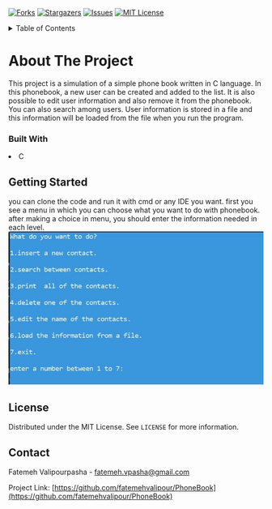 [![Forks][forks-shield]][forks-url]
[![Stargazers][stars-shield]][stars-url]
[![Issues][issues-shield]][issues-url]
[![MIT License][license-shield]][license-url]


<details>
  <summary>Table of Contents</summary>
  <ol>
    <li>
      <a href="#about-the-project">About The Project</a>
      <ul>
        <li><a href="#built-with">Built With</a></li>
      </ul>
    </li>
    <li>
      <a href="#getting-started">Getting Started</a>
    </li>
    <li><a href="#license">License</a></li>
    <li><a href="#contact">Contact</a></li>
  </ol>
</details>


# About The Project

This project is a simulation of a simple phone book written in C language. In this phonebook, a new user can be created and added to the list.
It is also possible to edit user information and also remove it from the phonebook. You can also search among users.
User information is stored in a file and this information will be loaded from the file when you run the program.


### Built With
<li>C</li>


## Getting Started

you can clone the code and run it with cmd or any IDE you want. first you see a menu in which you can choose what you want to do with phonebook.
after making a choice in menu, you should enter the information needed in each level.
![menu](https://github.com/fatemehvalipour/PhoneBook/blob/master/images/menu.jpg)

## License

Distributed under the MIT License. See `LICENSE` for more information.


## Contact

Fatemeh Valipourpasha - fatemeh.vpasha@gmail.com

Project Link: [https://github.com/fatemehvalipour/PhoneBook](https://github.com/fatemehvalipour/PhoneBook)

[forks-shield]: https://img.shields.io/github/forks/fatemehvalipour/PhoneBook.svg?style=for-the-badge
[forks-url]: https://github.com/fatemehvalipour/PhoneBook/network/members
[stars-shield]: https://img.shields.io/github/stars/fatemehvalipour/PhoneBook.svg?style=for-the-badge
[stars-url]: https://github.com/fatemehvalipour/PhoneBook/stargazers
[issues-shield]: https://img.shields.io/github/issues/fatemehvalipour/PhoneBook.svg?style=for-the-badge
[issues-url]: https://github.com/fatemehvalipour/PhoneBook/issues
[license-shield]: https://img.shields.io/github/license/fatemehvalipour/PhoneBook.svg?style=for-the-badge
[license-url]: https://github.com/fatemehvalipour/PhoneBook/blob/master/LICENSE
